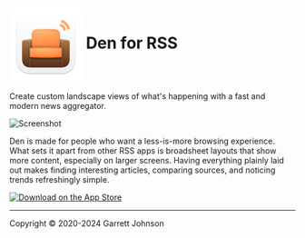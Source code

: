 <h1>
<img src="Den/Assets.xcassets/AppIcon.appiconset/AppIcon-macOS-128pt@2x.png" alt="App Icon" width="128" height="128" align="center" />
Den for RSS
</h1>

Create custom landscape views of what's happening with a fast and modern news aggregator.

<img src="https://den.io/images/tour/mac/app-poster.png" alt="Screenshot" width="830" height="auto" />

Den is made for people who want a less-is-more browsing experience. What sets it apart from other RSS apps is broadsheet layouts that show more content, especially on larger screens. Having everything plainly laid out makes finding interesting articles, comparing sources, and noticing trends refreshingly simple.

<a href="https://apps.apple.com/app/apple-store/id1528917651?pt=106763870&ct=GitHub&mt=8" class="app-store-link"><img src="https://den.io/images/download-on-the-app-store-black.svg" width="179" height="60" alt="Download on the App Store"></a>

---

Copyright &copy; 2020-2024 Garrett Johnson
